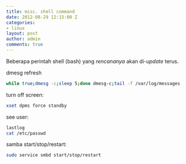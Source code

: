 ```yaml
---
title: misc. shell command
date: 2012-08-29 12:15:00 Z
categories:
- linux
layout: post
author: admin
comments: true
---
```


Beberapa perintah shell (bash) yang *rencananya* akan di-*update* terus.

dmesg refresh
```bash
while true;dmesg -c;sleep 5;done dmesg-c;tail -f /var/log/messages
```
<!--more-->
turn off screen:
```bash
xset dpms force standby
```

see user:
```bash
lastlog
cat /etc/passwd
```

samba start/stop/restart:
```bash
sudo service smbd start/stop/restart
```
